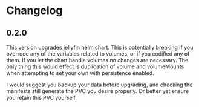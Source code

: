 # Changelog

## 0.2.0

This version upgrades jellyfin helm chart.
This is potentially breaking if you overrode any of the variables related to volumes, or if you codified any of them.
If you let the chart handle volumes no changes are necessary. The only thing this would effect is duplication of volume and volumeMounts when attempting to set your own with persistence enabled.

I would suggest you backup your data before upgrading, and checking the manifests still generate the PVC you desire properly. Or better yet ensure you retain this PVC yourself.
